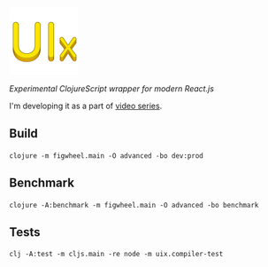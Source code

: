 <img src="logo.png" width="125" />

_Experimental ClojureScript wrapper for modern React.js_

I'm developing it as a part of [video series](https://www.youtube.com/user/roman01la/videos).

## Build

`clojure -m figwheel.main -O advanced -bo dev:prod`

## Benchmark
`clojure -A:benchmark -m figwheel.main -O advanced -bo benchmark`

## Tests
`clj -A:test -m cljs.main -re node -m uix.compiler-test`
